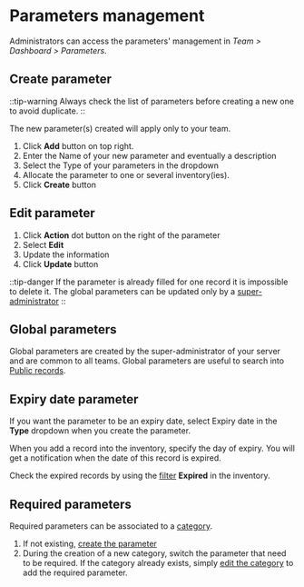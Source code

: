 # Parameters management

Administrators can access the parameters' management in *Team > Dashboard > Parameters*.

## Create parameter

::tip-warning
Always check the list of parameters before creating a new one to avoid duplicate.
::

The new parameter(s) created will apply only to your team.

1. Click **Add** button on top right.
2. Enter the Name of your new parameter and eventually a description
3. Select the Type of your parameters in the dropdown
4. Allocate the parameter to one or several inventory(ies).
5. Click **Create** button

## Edit parameter

1. Click **Action** dot button on the right of the parameter
2. Select **Edit**
3. Update the information
4. Click **Update** button

::tip-danger
If the parameter is already filled for one record it is impossible to delete it. The global parameters can be updated only by a [super-administrator](/laboratory-information-management-system/super-administration/global-parameters-management#edit-global-parameter)
::

## Global parameters

Global parameters are created by the super-administrator of your server and are common to all teams. Global parameters are useful to search into [Public records](/laboratory-information-management-system/records/search#search-into-public-records).

## Expiry date parameter

If you want the parameter to be an expiry date, select Expiry date in the **Type** dropdown when you create the parameter.

When you add a record into the inventory, specify the day of expiry. You will get a notification when the date of this record is expired.

Check the expired records by using the [filter](/laboratory-information-management-system/search-record#filters) **Expired** in the inventory.

## Required parameters

Required parameters can be associated to a [category](/laboratory-information-management-system/dashboard/categories-management#create-category).

1. If not existing, [create the parameter](/laboratory-information-management-system/dashboard/parameters-management#create-parameter)
2. During the creation of a new category, switch the parameter that need to be required. If the category already exists, simply [edit the category](/laboratory-information-management-system/dashboard/categories-management#edit-category) to add the required parameter.

